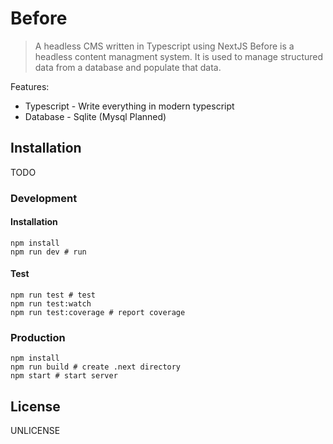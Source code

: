 # Before
> A headless CMS written in Typescript using NextJS
Before is a headless content managment system. It is used to manage structured data from a database and populate that data. 

Features:
* Typescript - Write everything in modern typescript
* Database - Sqlite (Mysql Planned)

## Installation
TODO


### Development

#### Installation

```
npm install
npm run dev # run
```

#### Test

```
npm run test # test
npm run test:watch
npm run test:coverage # report coverage
```

### Production

```
npm install
npm run build # create .next directory
npm start # start server
```
 
## License

UNLICENSE
